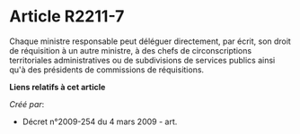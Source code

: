 # Article R2211-7

Chaque ministre responsable peut déléguer directement, par écrit, son droit de réquisition à un autre ministre, à des chefs
de circonscriptions territoriales administratives ou de subdivisions de services publics ainsi qu'à des présidents de
commissions de réquisitions.

**Liens relatifs à cet article**

_Créé par_:

  - Décret n°2009-254 du 4 mars 2009 - art.
